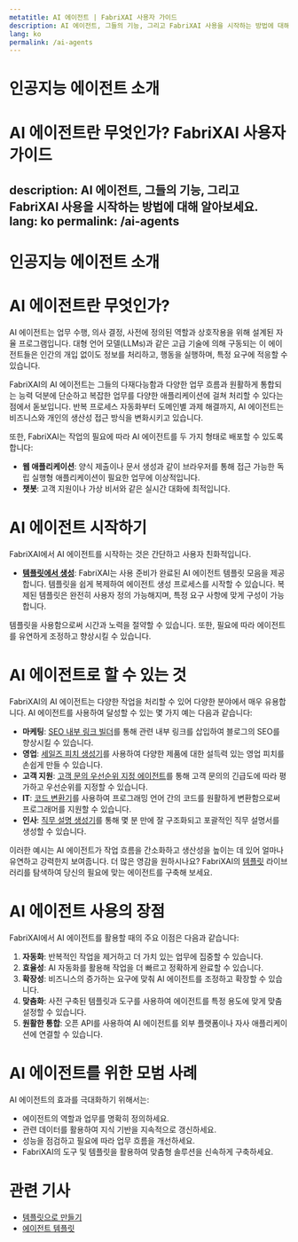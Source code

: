 ```yaml
---
metatitle: AI 에이전트 | FabriXAI 사용자 가이드
description: AI 에이전트, 그들의 기능, 그리고 FabriXAI 사용을 시작하는 방법에 대해 알아보세요.
lang: ko
permalink: /ai-agents
---
```


# 인공지능 에이전트 소개  

# AI 에이전트란 무엇인가?  FabriXAI 사용자 가이드
description: AI 에이전트, 그들의 기능, 그리고 FabriXAI 사용을 시작하는 방법에 대해 알아보세요.
lang: ko
permalink: /ai-agents
---

# 인공지능 에이전트 소개  

# AI 에이전트란 무엇인가?  
AI 에이전트는 업무 수행, 의사 결정, 사전에 정의된 역할과 상호작용을 위해 설계된 자율 프로그램입니다. 대형 언어 모델(LLMs)과 같은 고급 기술에 의해 구동되는 이 에이전트들은 인간의 개입 없이도 정보를 처리하고, 행동을 실행하며, 특정 요구에 적응할 수 있습니다.  

FabriXAI의 AI 에이전트는 그들의 다재다능함과 다양한 업무 흐름과 원활하게 통합되는 능력 덕분에 단순하고 복잡한 업무를 다양한 애플리케이션에 걸쳐 처리할 수 있다는 점에서 돋보입니다. 반복 프로세스 자동화부터 도메인별 과제 해결까지, AI 에이전트는 비즈니스와 개인의 생산성 접근 방식을 변화시키고 있습니다.

또한, FabriXAI는 작업의 필요에 따라 AI 에이전트를 두 가지 형태로 배포할 수 있도록 합니다:

- **웹 애플리케이션**: 양식 제출이나 문서 생성과 같이 브라우저를 통해 접근 가능한 독립 실행형 애플리케이션이 필요한 업무에 이상적입니다.
- **챗봇**: 고객 지원이나 가상 비서와 같은 실시간 대화에 최적입니다.

# AI 에이전트 시작하기  

FabriXAI에서 AI 에이전트를 시작하는 것은 간단하고 사용자 친화적입니다.  

- **[템플릿에서 생성](/en-us/create-from-templates/)**: FabriXAI는 사용 준비가 완료된 AI 에이전트 템플릿 모음을 제공합니다. 템플릿을 쉽게 복제하여 에이전트 생성 프로세스를 시작할 수 있습니다. 복제된 템플릿은 완전히 사용자 정의 가능해지며, 특정 요구 사항에 맞게 구성이 가능합니다.  

템플릿을 사용함으로써 시간과 노력을 절약할 수 있습니다. 또한, 필요에 따라 에이전트를 유연하게 조정하고 향상시킬 수 있습니다.  

# AI 에이전트로 할 수 있는 것  

FabriXAI의 AI 에이전트는 다양한 작업을 처리할 수 있어 다양한 분야에서 매우 유용합니다. AI 에이전트를 사용하여 달성할 수 있는 몇 가지 예는 다음과 같습니다:  

- **마케팅**: [SEO 내부 링크 빌더](/en-us/agent-templates/seo-internal-link-builder/)를 통해 관련 내부 링크를 삽입하여 블로그의 SEO를 향상시킬 수 있습니다.
- **영업**: [세일즈 피치 생성기](/en-us/agent-templates/sales-pitch-generator/)를 사용하여 다양한 제품에 대한 설득력 있는 영업 피치를 손쉽게 만들 수 있습니다.
- **고객 지원**: [고객 문의 우선순위 지정 에이전트](/en-us/agent-templates/customer-inquiry-prioritizing-agent/)를 통해 고객 문의의 긴급도에 따라 평가하고 우선순위를 지정할 수 있습니다.
- **IT**: [코드 변환기](/en-us/agent-templates/code-convertor/)를 사용하여 프로그래밍 언어 간의 코드를 원활하게 변환함으로써 프로그래머를 지원할 수 있습니다.
- **인사**: [직무 설명 생성기](/en-us/agent-templates/job-description-generator/)를 통해 몇 분 만에 잘 구조화되고 포괄적인 직무 설명서를 생성할 수 있습니다.

이러한 예시는 AI 에이전트가 작업 흐름을 간소화하고 생산성을 높이는 데 있어 얼마나 유연하고 강력한지 보여줍니다. 더 많은 영감을 원하시나요? FabriXAI의 [템플릿](/en-us/agent-templates/) 라이브러리를 탐색하여 당신의 필요에 맞는 에이전트를 구축해 보세요.

# AI 에이전트 사용의 장점  

FabriXAI에서 AI 에이전트를 활용할 때의 주요 이점은 다음과 같습니다:  

1. **자동화**: 반복적인 작업을 제거하고 더 가치 있는 업무에 집중할 수 있습니다.  
2. **효율성**: AI 자동화를 활용해 작업을 더 빠르고 정확하게 완료할 수 있습니다.  
3. **확장성**: 비즈니스의 증가하는 요구에 맞춰 AI 에이전트를 조정하고 확장할 수 있습니다.  
4. **맞춤화**: 사전 구축된 템플릿과 도구를 사용하여 에이전트를 특정 용도에 맞게 맞춤 설정할 수 있습니다.  
5. **원활한 통합**: 오픈 API를 사용하여 AI 에이전트를 외부 플랫폼이나 자사 애플리케이션에 연결할 수 있습니다.  

# AI 에이전트를 위한 모범 사례  

AI 에이전트의 효과를 극대화하기 위해서는:  

- 에이전트의 역할과 업무를 명확히 정의하세요.  
- 관련 데이터를 활용하여 지식 기반을 지속적으로 갱신하세요.  
- 성능을 점검하고 필요에 따라 업무 흐름을 개선하세요.  
- FabriXAI의 도구 및 템플릿을 활용하여 맞춤형 솔루션을 신속하게 구축하세요.  

# 관련 기사
- [템플릿으로 만들기](/en-us/create-from-templates/)
- [에이전트 템플릿](/en-us/agent-templates/)

